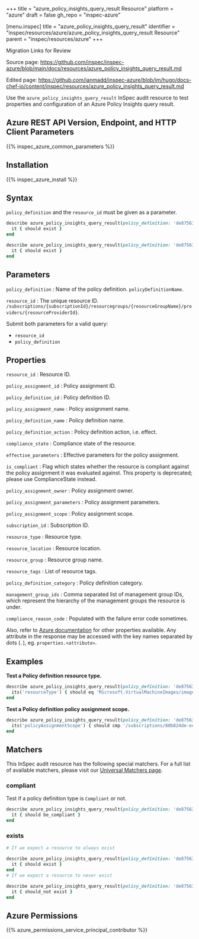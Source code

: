 +++
title = "azure_policy_insights_query_result Resource"
platform = "azure"
draft = false
gh_repo = "inspec-azure"

[menu.inspec]
title = "azure_policy_insights_query_result"
identifier = "inspec/resources/azure/azure_policy_insights_query_result Resource"
parent = "inspec/resources/azure"
+++

<div class="admonition-note">
<p class="admonition-note-title">Migration Links for Review</p>
<div class="admonition-note-text">
<p>Source page: <a href="https://github.com/inspec/inspec-azure/blob/main/docs/resources/azure_policy_insights_query_result.md">https://github.com/inspec/inspec-azure/blob/main/docs/resources/azure_policy_insights_query_result.md</a></p>
<p>Edited page: <a href="https://github.com/ianmadd/inspec-azure/blob/im/hugo/docs-chef-io/content/inspec/resources/azure_policy_insights_query_result.md">https://github.com/ianmadd/inspec-azure/blob/im/hugo/docs-chef-io/content/inspec/resources/azure_policy_insights_query_result.md</a></p>
</div>
</div>


Use the `azure_policy_insights_query_result` InSpec audit resource to test properties and configuration of an Azure Policy Insights query result.

## Azure REST API Version, Endpoint, and HTTP Client Parameters

{{% inspec_azure_common_parameters %}}

## Installation

{{% inspec_azure_install %}}

## Syntax

`policy_definition` and the `resource_id` must be given as a parameter.

```ruby
describe azure_policy_insights_query_result(policy_definition: 'de875639-505c-4c00-b2ab-bb290dab9a54', resource_id: '/subscriptions/80b824de-ec53-4116-9868-3deeab10b0cd/resourcegroups/jfm-winimgbuilderrg2/providers/microsoft.virtualmachineimages/imagetemplates/win1021h1') do
  it { should exist }
end
```

```ruby
describe azure_policy_insights_query_result(policy_definition: 'de875639-505c-4c00-b2ab-bb290dab9a54', resource_id: '/subscriptions/80b824de-ec53-4116-9868-3deeab10b0cd/resourcegroups/jfm-winimgbuilderrg2/providers/microsoft.virtualmachineimages/imagetemplates/win1021h1') do
  it { should exist }
end
```

## Parameters

`policy_definition`
: Name of the policy definition. `policyDefinitionName`.

`resource_id`
: The unique resource ID. `/subscriptions/{subscriptionId}/resourcegroups/{resourceGroupName}/providers/{resourceProviderId}`.

Submit both parameters for a valid query:
- `resource_id`
- `policy_definition`

## Properties

`resource_id`
: Resource ID.

`policy_assignment_id`
: Policy assignment ID.

`policy_definition_id`
: Policy definition ID.

`policy_assignment_name`
: Policy assignment name.

`policy_definition_name`
: Policy definition name.

`policy_definition_action`
: Policy definition action, i.e. effect.

`compliance_state`
: Compliance state of the resource.

`effective_parameters`
: Effective parameters for the policy assignment.

`is_compliant`
: Flag which states whether the resource is compliant against the policy assignment it was evaluated against. This property is deprecated; please use ComplianceState instead.

`policy_assignment_owner`
: Policy assignment owner.

`policy_assignment_parameters`
: Policy assignment parameters.

`policy_assignment_scope`
: Policy assignment scope.

`subscription_id`
: Subscription ID.

`resource_type`
: Resource type.

`resource_location`
: Resource location.

`resource_group`
: Resource group name.

`resource_tags`
: List of resource tags.

`policy_definition_category`
: Policy definition category.

`management_group_ids`
: Comma separated list of management group IDs, which represent the hierarchy of the management groups the resource is under.

`compliance_reason_code`
: Populated with the failure error code sometimes.

Also, refer to [Azure documentation](https://docs.microsoft.com/en-us/rest/api/policy/policystates/listqueryresultsforsubscription#policystate) for other properties available.
Any attribute in the response may be accessed with the key names separated by dots (`.`), eg. `properties.<attribute>`.

## Examples

**Test a Policy definition resource type.**

```ruby
describe azure_policy_insights_query_result(policy_definition: 'de875639-505c-4c00-b2ab-bb290dab9a54',  resource_id: '/subscriptions/80b824de-ec53-4116-9868-3deeab10b0cd/resourcegroups/jfm-winimgbuilderrg2/providers/microsoft.virtualmachineimages/imagetemplates/win1021h1') do
  its('resourceType') { should eq 'Microsoft.VirtualMachineImages/imageTemplates' }
end
```

**Test a Policy definition policy assignment scope.**

```ruby
describe azure_policy_insights_query_result(policy_definition: 'de875639-505c-4c00-b2ab-bb290dab9a54', resource_id: '/subscriptions/80b824de-ec53-4116-9868-3deeab10b0cd/resourcegroups/jfm-winimgbuilderrg2/providers/microsoft.virtualmachineimages/imagetemplates/win1021h1') do
  its('policyAssignmentScope') { should cmp '/subscriptions/80b824de-ec53-4116-9868-3deeab10b0cd' }
end
```

## Matchers

This InSpec audit resource has the following special matchers. For a full list of available matchers, please visit our [Universal Matchers page](https://www.inspec.io/docs/reference/matchers/).

### compliant

Test if a policy definition type is `Compliant` or not.

```ruby
describe azure_policy_insights_query_result(policy_definition: 'de875639-505c-4c00-b2ab-bb290dab9a54', resource_id: '/subscriptions/80b824de-ec53-4116-9868-3deeab10b0cd/resourcegroups/jfm-winimgbuilderrg2/providers/microsoft.virtualmachineimages/imagetemplates/win1021h1') do
  it { should be_compliant }
end
```

### exists

```ruby
# If we expect a resource to always exist

describe azure_policy_insights_query_result(policy_definition: 'de875639-505c-4c00-b2ab-bb290dab9a54', resource_id: '/subscriptions/80b824de-ec53-4116-9868-3deeab10b0cd/resourcegroups/jfm-winimgbuilderrg2/providers/microsoft.virtualmachineimages/imagetemplates/win1021h1') do
  it { should exist }
end
# If we expect a resource to never exist

describe azure_policy_insights_query_result(policy_definition: 'de875639-505c-4c00-b2ab-bb290dab9a54', resource_id: '/subscriptions/80b824de-ec53-4116-9868-3deeab10b0cd/resourcegroups/jfm-winimgbuilderrg2/providers/microsoft.virtualmachineimages/imagetemplates/win1021h1') do
  it { should_not exist }
end
```

## Azure Permissions

{{% azure_permissions_service_principal_contributor %}}
